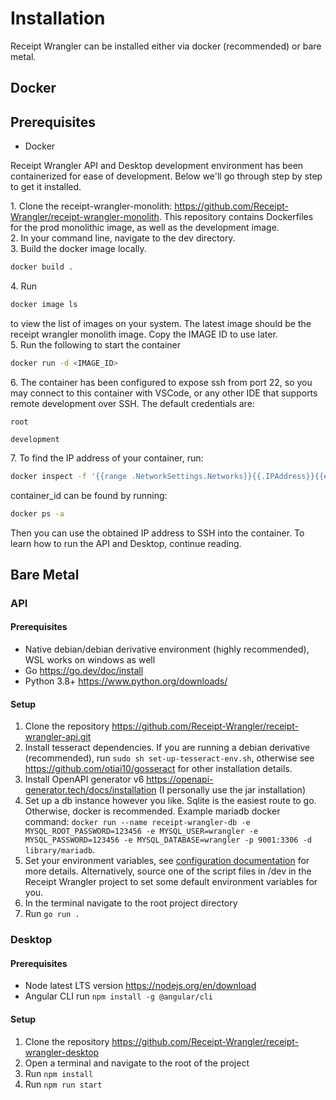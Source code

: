 # Installation

Receipt Wrangler can be installed either via docker (recommended) or bare metal.

## Docker

## Prerequisites

* Docker

Receipt Wrangler API and Desktop development environment has been containerized for ease of development. Below we'll go through step 
by step to get it installed.

1\. Clone the receipt-wrangler-monolith: https://github.com/Receipt-Wrangler/receipt-wrangler-monolith. This repository contains Dockerfiles for the prod monolithic image, as well as the development image.  
2\. In your command line, navigate to the dev directory.  
3\. Build the docker image locally. 
```bash
docker build .
```
4\. Run
```bash
docker image ls
```
to view the list of images on your system. The latest image should be the receipt wrangler monolith image. Copy the IMAGE ID to use later.  
5\.
Run the following to start the container
```bash
docker run -d <IMAGE_ID>
```
6\. The container has been configured to expose ssh from port 22, so you may connect to this container with VSCode, or any other IDE that supports remote development over SSH.
The default credentials are:
```text title="default username"
root
```
```text title="default password"
development
```

7\. To find the IP address of your container, run:
```bash
docker inspect -f '{{range .NetworkSettings.Networks}}{{.IPAddress}}{{end}}' <container_id>
```
container_id can be found by running:
```bash
docker ps -a
```
Then you can use the obtained IP address to SSH into the container. To learn how to run the API and Desktop, continue reading.

## Bare Metal

### API
#### Prerequisites

* Native debian/debian derivative environment (highly recommended), WSL works on windows as well
* Go https://go.dev/doc/install
* Python 3.8+ https://www.python.org/downloads/

#### Setup

1. Clone the repository https://github.com/Receipt-Wrangler/receipt-wrangler-api.git
2. Install tesseract dependencies. If you are running a debian derivative (recommended),
   run `sudo sh set-up-tesseract-env.sh`, otherwise see https://github.com/otiai10/gosseract for other installation
   details.
3. Install OpenAPI generator v6 https://openapi-generator.tech/docs/installation (I personally use the jar installation)
4. Set up a db instance however you like. Sqlite is the easiest route to go. Otherwise, docker is recommended.
   Example mariadb docker
   command: `docker run --name receipt-wrangler-db -e MYSQL_ROOT_PASSWORD=123456 -e MYSQL_USER=wrangler -e MYSQL_PASSWORD=123456 -e MYSQL_DATABASE=wrangler -p 9001:3306 -d library/mariadb`.
5. Set your environment variables, see [configuration documentation](/docs/configuration) for more details.
   Alternatively, source one of the script files in /dev in the Receipt Wrangler project to set some default environment
   variables for you.
6. In the terminal navigate to the root project directory
7. Run `go run .`

### Desktop
#### Prerequisites

* Node latest LTS version https://nodejs.org/en/download
* Angular CLI run ```npm install -g @angular/cli```

#### Setup

1. Clone the repository https://github.com/Receipt-Wrangler/receipt-wrangler-desktop
2. Open a terminal and navigate to the root of the project
3. Run ```npm install```
4. Run ```npm run start```

